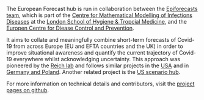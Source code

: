 The European Forecast hub is run in collaboration between the [Epiforecasts team](http://epiforecasts.io/covid), which is part of the [Centre for Mathematical Modelling of Infections Diseases](http://cmmid.github.io/topics/covid19) at the [London School of Hygiene & Tropcial Medicine](http://www.lshtm.ac.uk), and the [Europen Centre for Diease Control and Prevention](http://ecdc.europa.eu).

It aims to collate and meaningfully combine short-term forecasts of Covid-19 from across Europe (EU and EFTA countries and the UK) in order to improve situational awareness and quantify the current trajectory of Covid-19 everywhere whilst acknowledging uncertainty. This approach was pioneered by the [Reich lab](https://reichlab.io/) and follows similar projects in the [USA](https://covid19forecasthub.org/) and in [Germany and Poland](https://kitmetricslab.github.io/forecasthub/forecast). Another related project is the [US scenario hub](https://covid19scenariomodelinghub.org/).

For more information on technical details and contributors, visit the [project pages on github](https://github.com/epiforecasts/covid19-forecast-hub-europe).

